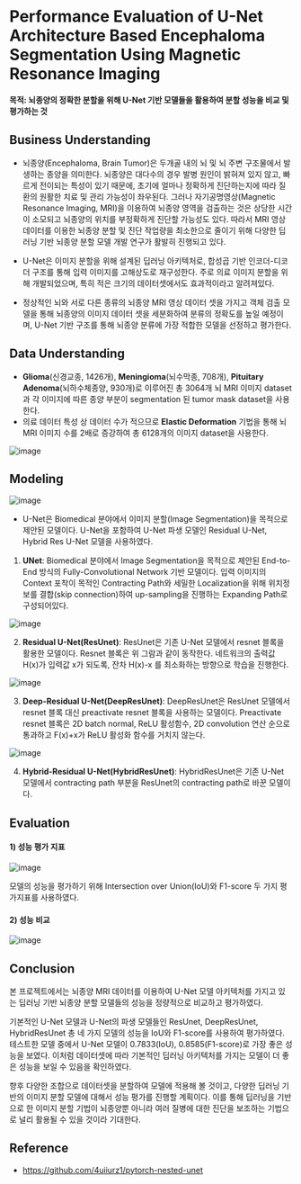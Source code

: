 # Performance Evaluation of U-Net Architecture Based Encephaloma Segmentation Using Magnetic Resonance Imaging
**목적: 뇌종양의 정확한 분할을 위해 U-Net 기반 모델들을 활용하여 분할 성능을 비교 및 평가하는 것**

## Business Understanding
- 뇌종양(Encephaloma, Brain Tumor)은 두개골 내의 뇌 및 뇌 주변 구조물에서 발생하는 종양을 의미한다. 뇌종양은 대다수의 경우 발병 원인이 밝혀져 있지 않고, 빠르게 전이되는 특성이 있기 때문에, 초기에 얼마나 정확하게 진단하는지에 따라 질환의 원활한 치료 및 관리 가능성이 좌우된다. 그러나 자기공명영상(Magnetic Resonance Imaging, MRI)을 이용하여 뇌종양 영역을 검출하는 것은 상당한 시간이 소모되고 뇌종양의 위치를 부정확하게 진단할 가능성도 있다. 따라서 MRI 영상 데이터를 이용한 뇌종양 분할 및 진단 작업량을 최소한으로 줄이기 위해 다양한 딥러닝 기반 뇌종양 분할 모델 개발 연구가 활발히 진행되고 있다.

- U-Net은 이미지 분할을 위해 설계된 딥러닝 아키텍처로, 합성곱 기반 인코더-디코더 구조를 통해 입력 이미지를 고해상도로 재구성한다. 주로 의료 이미지 분할을 위해 개발되었으며, 특히 적은 크기의 데이터셋에서도 효과적이라고 알려져있다.

- 정상적인 뇌와 서로 다른 종류의 뇌종양 MRI 영상 데이터 셋을 가지고 객체 검출 모델을 통해 뇌종양의 이미지 데이터 셋을 세분화하여 분류의 정확도를 높일 예정이며, U-Net 기반 구조를 통해 뇌종양 분류에 가장 적합한 모델을 선정하고 평가한다.

## Data Understanding
- **Glioma**(신경교종, 1426개), **Meningioma**(뇌수막종, 708개), **Pituitary Adenoma**(뇌하수체종양, 930개)로 이루어진 총 3064개 뇌 MRI 이미지 dataset과 각 이미지에 따른 종양 부분이 segmentation 된 tumor mask dataset을 사용한다.
- 의료 데이터 특성 상 데이터 수가 적으므로 **Elastic Deformation** 기법을 통해 뇌 MRI 이미지 수를 2배로 증강하여 총 6128개의 이미지 dataset을 사용한다. 

![image](https://user-images.githubusercontent.com/83739271/196184545-bdd10bad-b4b4-4213-9f35-4ea8b69220c1.png)


## Modeling

![image](https://user-images.githubusercontent.com/83739271/196138408-1c985b56-341e-4512-8469-c22aaf95da3e.png)

- U-Net은 Biomedical 분야에서 이미지 분할(Image Segmentation)을 목적으로 제안된 모델이다. U-Net을 포함하여 U-Net 파생 모델인 Residual U-Net, Hybrid Res U-Net 모델을 사용하였다.

1) **UNet**: Biomedical 분야에서 Image Segmentation을 목적으로 제안된 End-to-End 방식의 Fully-Convolutional Network 기반 모델이다. 입력 이미지의 Context 포착이 목적인 Contracting Path와 세밀한 Localization을 위해 위치정보를 결합(skip connection)하여 up-sampling을 진행하는 Expanding Path로 구성되어있다.

![image](https://user-images.githubusercontent.com/83739271/196184966-5d3bf7fd-6f81-4512-a646-8e4c9566856c.png)

2) **Residual U-Net(ResUnet)**: ResUnet은 기존 U-Net 모델에서 resnet 블록을 활용한 모델이다. Resnet 블록은 위 그람과 같이 동작한다. 네트워크의 출력값 H(x)가 입력값 x가 되도록, 잔차 H(x)-x 를 최소화하는 방향으로 학습을 진행한다. 

![image](https://user-images.githubusercontent.com/83739271/196185049-5b51bc71-4eac-4eff-b1d9-7e55d8983ea6.png)

3) **Deep-Residual U-Net(DeepResUnet)**: DeepResUnet은 ResUnet 모델에서 resnet 블록 대신 preactivate resnet 블록을 사용하는 모델이다. Preactivate resnet 블록은 2D batch normal, ReLU 활성함수, 2D convolution 연산 순으로 통과하고 F(x)+x가 ReLU 활성화 함수를 거치지 않는다.

![image](https://user-images.githubusercontent.com/83739271/196185113-07f2c243-75be-4756-bbce-ded43831f9ae.png)

4) **Hybrid-Residual U-Net(HybridResUnet)**: HybridResUnet은 기존 U-Net 모델에서 contracting path 부분을 ResUnet의 contracting path로 바꾼 모델이다. 





## Evaluation
#### 1) 성능 평가 지표

![image](https://user-images.githubusercontent.com/83739271/196137980-8dfc8e37-1f99-49cd-9580-1378f8d3fa9e.png)


모델의 성능을 평가하기 위해 Intersection over Union(IoU)와 F1-score 두 가지 평가지표를 사용하였다.


#### 2) 성능 비교

![image](https://github.com/kosonkh7/Encephaloma-Segmentation/assets/83086978/e601a209-b60b-4047-af69-72d7967f868e)




## Conclusion
 본 프로젝트에서는 뇌종양 MRI 데이터를 이용하여 U-Net 모델 아키텍처를 가지고 있는 딥러닝 기반 뇌종양 분할 모델들의 성능을 정량적으로 비교하고 평가하였다. 
 
 기본적인 U-Net 모델과 U-Net의 파생 모델들인 ResUnet, DeepResUnet, HybridResUnet 총 네 가지 모델의 성능을 IoU와 F1-score를 사용하여 평가하였다. 테스트한 모델 중에서 U-Net 모델이 0.7833(IoU), 0.8585(F1-score)로 가장 좋은 성능을 보였다. 이처럼 데이터셋에 따라 기본적인 딥러닝 아키텍처를 가지는 모델이 더 좋은 성능을 보일 수 있음을 확인하였다.
 
 향후 다양한 조합으로 데이터셋을 분할하여 모델에 적용해 볼 것이고, 다양한 딥러닝 기반의 이미지 분할 모델에 대해서 성능 평가를 진행할 계획이다. 이를 통해 딥러닝을 기반으로 한 이미지 분할 기법이 뇌종양뿐 아니라 여러 질병에 대한 진단을 보조하는 기법으로 널리 활용될 수 있을 것이라 기대한다.

## Reference 

* https://github.com/4uiiurz1/pytorch-nested-unet
